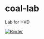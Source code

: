 # coal-lab
Lab for HVD

[![Binder](https://mybinder.org/badge.svg)](https://mybinder.org/v2/gh/jgblanc/coal-lab/master)
